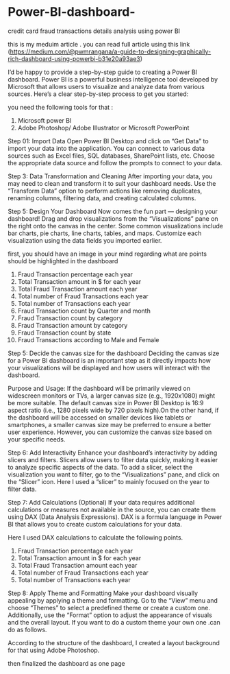 # Power-BI-dashboard-
credit card fraud transactions details analysis using power BI 

this is my meduim article . you can read full article using this link
(https://medium.com/@pwmrangana/a-guide-to-designing-graphically-rich-dashboard-using-powerbi-b31e20a93ae3)

I’d be happy to provide a step-by-step guide to creating a Power BI dashboard. Power BI is a powerful business intelligence tool developed by Microsoft that allows users to visualize and analyze data from various sources. Here’s a clear step-by-step process to get you started:

you need the following tools for that :

01. Microsoft power BI
02. Adobe Photoshop/ Adobe Illustrator or Microsoft PowerPoint

Step 01: Import Data
Open Power BI Desktop and click on “Get Data” to import your data into the application. You can connect to various data sources such as Excel files, SQL databases, SharePoint lists, etc. Choose the appropriate data source and follow the prompts to connect to your data.


Step 3: Data Transformation and Cleaning
After importing your data, you may need to clean and transform it to suit your dashboard needs. Use the “Transform Data” option to perform actions like removing duplicates, renaming columns, filtering data, and creating calculated columns.

Step 5: Design Your Dashboard
Now comes the fun part — designing your dashboard! Drag and drop visualizations from the “Visualizations” pane on the right onto the canvas in the center. Some common visualizations include bar charts, pie charts, line charts, tables, and maps. Customize each visualization using the data fields you imported earlier.

first, you should have an image in your mind regarding what are points should be highlighted in the dashboard
01. Fraud Transaction percentage each year
02. Total Transaction amount in $ for each year
03. Total Fraud Transaction amount each year
04. Total number of Fraud Transactions each year
05. Total number of Transactions each year
06. Fraud Transaction count by Quarter and month
07. Fraud Transaction count by category
08. Fraud Transaction amount by category
09. Fraud Transaction count by state
10. Fraud Transactions according to Male and Female

Step 5: Decide the canvas size for the dashboard
Deciding the canvas size for a Power BI dashboard is an important step as it directly impacts how your visualizations will be displayed and how users will interact with the dashboard.

Purpose and Usage:
If the dashboard will be primarily viewed on widescreen monitors or TVs, a larger canvas size (e.g., 1920x1080) might be more suitable. The default canvas size in Power BI Desktop is 16:9 aspect ratio (i.e., 1280 pixels wide by 720 pixels high).On the other hand, if the dashboard will be accessed on smaller devices like tablets or smartphones, a smaller canvas size may be preferred to ensure a better user experience. However, you can customize the canvas size based on your specific needs.

Step 6: Add Interactivity Enhance your dashboard’s interactivity by adding slicers and filters. Slicers allow users to filter data quickly, making it easier to analyze specific aspects of the data. To add a slicer, select the visualization you want to filter, go to the “Visualizations” pane, and click on the “Slicer” icon. Here I used a “slicer” to mainly focused on the year to filter data.

Step 7: Add Calculations (Optional) If your data requires additional calculations or measures not available in the source, you can create them using DAX (Data Analysis Expressions). DAX is a formula language in Power BI that allows you to create custom calculations for your data.

Here I used DAX calculations to calculate the following points.

01. Fraud Transaction percentage each year
02. Total Transaction amount in $ for each year
03. Total Fraud Transaction amount each year
04. Total number of Fraud Transactions each year
05. Total number of Transactions each year

Step 8: Apply Theme and Formatting Make your dashboard visually appealing by applying a theme and formatting. Go to the “View” menu and choose “Themes” to select a predefined theme or create a custom one. Additionally, use the “Format” option to adjust the appearance of visuals and the overall layout. If you want to do a custom theme your own one .can do as follows.

According to the structure of the dashboard, I created a layout background for that using Adobe Photoshop.


then finalized the dashboard as one page






